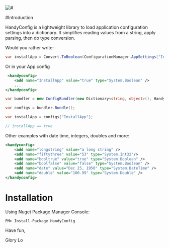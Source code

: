![#](https://img.shields.io/nuget/v/handyconfig.svg?style=flat)</div>
<br/>


#Introduction

HandyConfig is a lightweight library to load application configuration settings into a dictionary.  It simplifies reading values from a string, apply parsing, then do type conversion.

Would you rather write:  

```csharp
var installApp = Convert.ToBoolean(ConfigurationManager.AppSettings["InstallApp"])
```

Or in your App.config

```xml
 <handyconfig>
    <add name="InstallApp" value="true" type="System.Boolean" /> 
    ...
</handyconfig>
```

```csharp     
var bundler = new ConfigBundler(new Dictionary<string, object>(), HandyConfigSection.Settings);

var configs = bundler.Bundle();

var installApp = configs["InstallApp"];

// installApp == true
```

Other examples with date time, integers, doubles and more:
```xml
<handyconfig>
    <add name="longstring" value="a long string" />
    <add name="fiftythree" value="53" type="System.Int32"/>
    <add name="booltrue" value="true" type="System.Boolean" />
    <add name="boolfalse" value="false" type="System.Boolean" />
    <add name="date" value="Dec 25, 1950" type="System.DateTime" />
    <add name="double" value="100.99" type="System.Double" />
</handyconfig>
```
# Installation

Using Nuget Package Manager Console:

```
PM> Install-Package HandyConfig
```


Have fun,


Glory Lo


